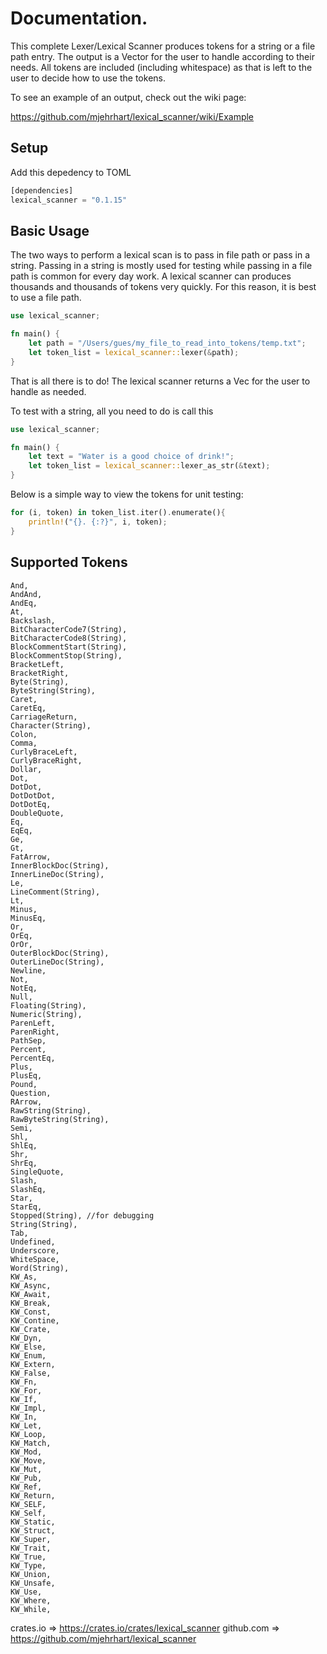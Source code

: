 # Documentation.
This complete Lexer/Lexical Scanner produces tokens for a string or a file path entry. The output is a Vector<Token> for the user to handle according to their needs. All tokens are included (including whitespace) as that is left to the user to decide how to use the tokens.

To see an example of an output, check out the wiki page:

https://github.com/mjehrhart/lexical_scanner/wiki/Example

## Setup
Add this depedency to TOML
``` rust
[dependencies]
lexical_scanner = "0.1.15"
```

## Basic Usage 
The two ways to perform a lexical scan is to pass in file path or pass in a string. Passing in a string is mostly used for testing while passing in a file path is common for every day work. A lexical scanner can produces thousands and thousands of tokens very quickly. For this reason, it is best to use a file path.
``` rust
use lexical_scanner;

fn main() {
    let path = "/Users/gues/my_file_to_read_into_tokens/temp.txt";
    let token_list = lexical_scanner::lexer(&path); 
}
```
That is all there is to do!  The lexical scanner returns a Vec<Token> for the user to handle as needed. 

To test with a string, all you need to do is call this
``` rust
use lexical_scanner;

fn main() {
    let text = "Water is a good choice of drink!";
    let token_list = lexical_scanner::lexer_as_str(&text); 
}
```

Below is a simple way to view the tokens for unit testing:
``` rust
for (i, token) in token_list.iter().enumerate(){
    println!("{}. {:?}", i, token);
}
```
## Supported Tokens
```
And,
AndAnd,
AndEq,
At,
Backslash,
BitCharacterCode7(String),
BitCharacterCode8(String),
BlockCommentStart(String),
BlockCommentStop(String),
BracketLeft,
BracketRight,
Byte(String),
ByteString(String),
Caret,
CaretEq,
CarriageReturn,
Character(String),
Colon,
Comma,
CurlyBraceLeft,
CurlyBraceRight,
Dollar,
Dot,
DotDot,
DotDotDot,
DotDotEq,
DoubleQuote,
Eq,
EqEq,
Ge,
Gt,
FatArrow,
InnerBlockDoc(String),
InnerLineDoc(String),
Le,
LineComment(String),
Lt,
Minus,
MinusEq,
Or,
OrEq,
OrOr,
OuterBlockDoc(String),
OuterLineDoc(String),
Newline,
Not,
NotEq,
Null,
Floating(String),
Numeric(String),
ParenLeft,
ParenRight,
PathSep,
Percent,
PercentEq,
Plus,
PlusEq,
Pound,
Question,
RArrow,
RawString(String),
RawByteString(String),
Semi,
Shl,
ShlEq,
Shr,
ShrEq,
SingleQuote,
Slash,
SlashEq,
Star,
StarEq,
Stopped(String), //for debugging
String(String),
Tab,
Undefined,
Underscore,
WhiteSpace,
Word(String),
KW_As,
KW_Async,
KW_Await,
KW_Break,
KW_Const,
KW_Contine,
KW_Crate,
KW_Dyn,
KW_Else,
KW_Enum,
KW_Extern,
KW_False,
KW_Fn,
KW_For,
KW_If,
KW_Impl,
KW_In,
KW_Let,
KW_Loop,
KW_Match,
KW_Mod,
KW_Move,
KW_Mut,
KW_Pub,
KW_Ref,
KW_Return,
KW_SELF,
KW_Self,
KW_Static,
KW_Struct,
KW_Super,
KW_Trait,
KW_True,
KW_Type,
KW_Union,
KW_Unsafe,
KW_Use,
KW_Where,
KW_While,
```

crates.io => https://crates.io/crates/lexical_scanner
github.com => https://github.com/mjehrhart/lexical_scanner

